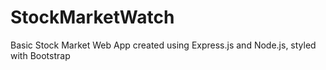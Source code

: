 # StockMarketWatch
Basic Stock Market Web App created using Express.js and Node.js, styled with Bootstrap
